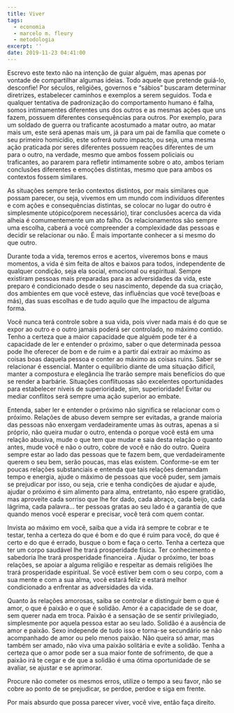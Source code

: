 ```yaml
---
title: Viver
tags:
  - economia
  - marcelo m. fleury
  - metodologia
excerpt: ''
date: 2019-11-23 04:41:00
---
```


Escrevo este texto não na intenção de guiar alguém, mas apenas por vontade de compartilhar algumas ideias. Todo aquele que pretende guiá-lo, desconfie! Por séculos, religiões, governos e “sábios” buscaram determinar diretrizes, estabelecer caminhos e exemplos a serem seguidos. Toda e qualquer tentativa de padronização do comportamento humano é falha, somos intimamentes diferentes uns dos outros e as mesmas ações que uns fazem, possuem diferentes consequências para outros. Por exemplo, para um soldado de guerra ou traficante acostumado a matar outro, ao matar mais um, este será apenas mais um, já para um pai de família que comete o seu primeiro homicídio, este sofrerá outro impacto, ou seja, uma mesma ação praticada por seres diferentes possuem reações diferentes de um para o outro, na verdade, mesmo que ambos fossem policiais ou traficantes, ao pararem para refletir intimamente sobre o ato, ambos teriam conclusões diferentes e emoções distintas, mesmo que para ambos os contextos fossem similares.  
  
As situações sempre terão contextos distintos, por mais similares que possam parecer, ou seja, vivemos em um mundo com indivíduos diferentes e com ações e consequências distintas, se colocar no lugar do outro é simplesmente utópico(porem necessário), tirar conclusões acerca da vida alheia é comumentemente um ato falho. Os relacionamentos são sempre uma escolha, caberá a você compreender a complexidade das pessoas e decidir se relacionar ou não. É mais importante conhecer a si mesmo do que outro.  
  
Durante toda a vida, teremos erros e acertos, viveremos bons e maus momentos, a vida é sim feita de altos e baixos para todos, independente de qualquer condição, seja ela social, emocional ou espiritual. Sempre existiram pessoas mais preparadas para as adversidades da vida, este preparo é condicionado desde o seu nascimento, depende da sua criação, dos ambientes em que você esteve, das influências que você teve(boas e más), das suas escolhas e de tudo aquilo que lhe impactou de alguma forma.  
  
Você nunca terá controle sobre a sua vida, pois viver nada mais é do que se expor ao outro e o outro jamais poderá ser controlado, no máximo contido. Tenho a certeza que a maior capacidade que alguém pode ter é a capacidade de ler e entender o próximo, saber o que determinada pessoa pode lhe oferecer de bom e de ruim e a partir daí extrair ao máximo as coisas boas daquela pessoa e conter ao máximo as coisas ruins. Saber se relacionar é essencial. Manter o equilíbrio diante de uma situação difícil, manter a compostura e elegância lhe trarão sempre mais benefícios do que se render a barbárie. Situações conflituosas são excelentes oportunidades para estabelecer níveis de superioridade, sim, superioridade! Evitar ou mediar conflitos será sempre uma ação superior ao embate.  
  
Entenda, saber ler e entender o próximo não significa se relacionar com o próximo. Relações de abuso devem sempre ser evitadas, a grande maioria das pessoas não enxergam verdadeiramente umas às outras, apenas a si próprio, não queira mudar o outro, entenda o porque você está em uma relação abusiva, mude o que tem que mudar e saia desta relação o quanto antes, mude você e não o outro, cobre de você e não do outro. Queira sempre estar ao lado das pessoas que te fazem bem, que verdadeiramente querem o seu bem, serão poucas, mas elas existem. Conforme-se em ter poucas relações substanciais e entenda que tais relações demandam tempo e energia, ajude o máximo de pessoas que você puder, sem jamais se prejudicar por isso, ou seja, crie e tenha condições de ajudar e ajude, ajudar o próximo é sim alimento para alma, entretanto, não espere gratidão, mas aproveite cada sorriso que lhe for dado, cada abraço, cada beijo, cada lágrima, cada palavra… ter pessoas gratas ao seu lado é a garantia de que quando menos você esperar e precisar, você terá com quem contar.  
  
Invista ao máximo em você, saiba que a vida irá sempre te cobrar e te testar, tenha a certeza do que é bom e do que é ruim para você, do que é certo e do que é errado, busque o bom e faça o certo. Tenha a certeza que ter um corpo saudável lhe trará prosperidade física. Ter conhecimento e sabedoria lhe trará prosperidade financeira . Ajudar o próximo, ter boas relações, se apoiar a alguma religião e respeitar as demais religiões lhe trará prosperidade espiritual. Se você estiver bem com o seu corpo, com a sua mente e com a sua alma, você estará feliz e estará melhor condicionado a enfrentar as adversidades da vida.  
  
Quanto às relações amorosas, saiba se controlar e distinguir bem o que é amor, o que é paixão e o que é solidão. Amor é a capacidade de se doar, sem querer nada em troca. Paixão é a sensação de se sentir privilegiado, simplesmente por aquela pessoa estar ao seu lado. Solidão é a ausência de amor e paixão. Sexo independe de tudo isso e torna-se secundário se não acompanhado de amor ou pelo menos paixão. Não queira só amar, mas também ser amado, não viva uma paixão solitária e evite a solidão. Tenha a certeza que o amor pode ser a sua maior fonte de sofrimento, de que a paixão irá te cegar e de que a solidão é uma ótima oportunidade de se avaliar, se ajustar e se aprimorar.  
  
Procure não cometer os mesmos erros, utilize o tempo a seu favor, não se cobre ao ponto de se prejudicar, se perdoe, perdoe e siga em frente.  
  
Por mais absurdo que possa parecer viver, você vive, então faça direito.